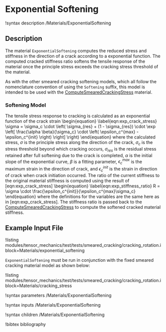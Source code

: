 # Exponential Softening

!syntax description /Materials/ExponentialSoftening

## Description

The material `ExponentialSoftening` computes the reduced stress and stiffness
in the direction of a crack according to a exponential function. The computed
cracked stiffness ratio softens the tensile response of the material once the
principle stress exceeds the cracking stress threshold of the material.

As with the other smeared cracking softening models, which all follow the
nomenclature convention of using the `Softening` suffix, this model is intended
to be used with the [ComputeSmearedCrackingStress](/ComputeSmearedCrackingStress.md)
material.

### Softening Model

The tensile stress response to cracking is calculated as an exponential function
of the crack strain
\begin{equation}
  \label{eqn:exp_crack_stress}
  \sigma = \sigma_c \cdot \left( \sigma_{res} + (1 - \sigma_{res}) \cdot
       \exp \left[ \frac{\alpha \beta}{\sigma_c} \cdot \left( \epsilon_c^{max}
       - \epsilon_c^{init} \right) \right] \right)
\end{equation}
where the calculated stress, $\sigma$ is the principle stress along the direction
of the crack, $\sigma_c$ is the stress threshold beyond which cracking occurs,
$\sigma_{res}$ is the residual stress retained after full softening due to the
crack is completed, $\alpha$ is the initial slope of the exponential curve,
$\beta$ is a fitting parameter, $\epsilon_c^{max}$ is the maximum strain in the
direction of crack, and $\epsilon_c^{init}$ is the strain in direction of crack
when crack initiation occurred.
The ratio of the current stiffness to the original material stiffness is
computed using the result of [eqn:exp_crack_stress]
\begin{equation}
  \label{eqn:exp_stiffness_ratio}
  R = \sigma \cdot \frac{\epsilon_c^{init}}{\epsilon_c^{max}\sigma_c}
\end{equation}
where the definitions for the variables are the same here as in
[eqn:exp_crack_stress]. The stiffness ratio is passed back to the
[ComputeSmearedCrackingStress](/ComputeSmearedCrackingStress.md)
to compute the softened cracked material stiffness.


## Example Input File

!listing modules/tensor_mechanics/test/tests/smeared_cracking/cracking_rotation.i block=Materials/exponential_softening

`ExponentialSoftening` must be run in conjunction with the fixed smeared cracking material model as shown below:

!listing modules/tensor_mechanics/test/tests/smeared_cracking/cracking_rotation.i block=Materials/cracking_stress

!syntax parameters /Materials/ExponentialSoftening

!syntax inputs /Materials/ExponentialSoftening

!syntax children /Materials/ExponentialSoftening

!bibtex bibliography
